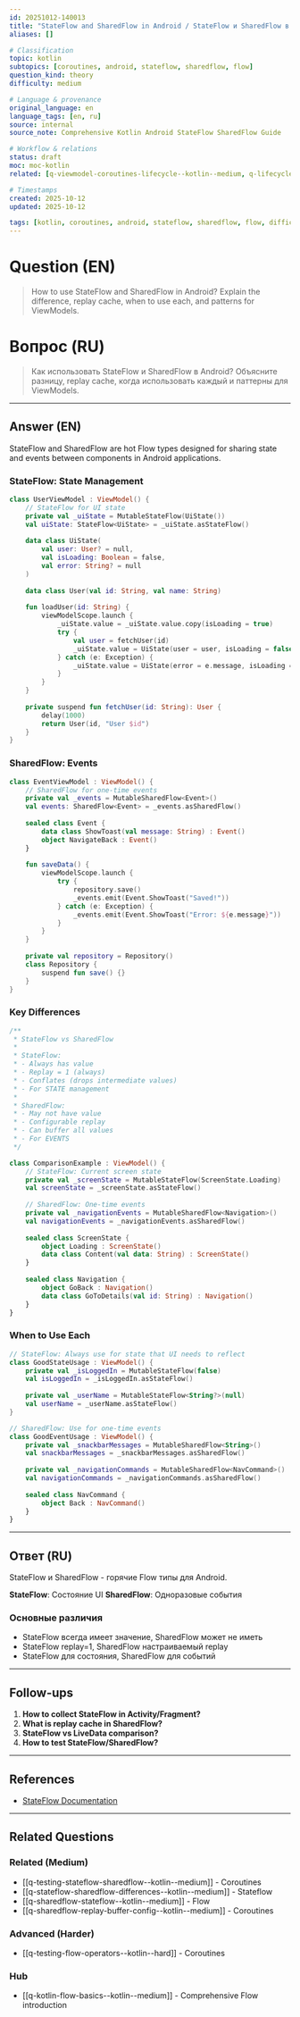 ```yaml
---
id: 20251012-140013
title: "StateFlow and SharedFlow in Android / StateFlow и SharedFlow в Android"
aliases: []

# Classification
topic: kotlin
subtopics: [coroutines, android, stateflow, sharedflow, flow]
question_kind: theory
difficulty: medium

# Language & provenance
original_language: en
language_tags: [en, ru]
source: internal
source_note: Comprehensive Kotlin Android StateFlow SharedFlow Guide

# Workflow & relations
status: draft
moc: moc-kotlin
related: [q-viewmodel-coroutines-lifecycle--kotlin--medium, q-lifecyclescope-viewmodelscope--kotlin--medium, q-flow-basics--kotlin--medium]

# Timestamps
created: 2025-10-12
updated: 2025-10-12

tags: [kotlin, coroutines, android, stateflow, sharedflow, flow, difficulty/medium]
---
```

# Question (EN)
> How to use StateFlow and SharedFlow in Android? Explain the difference, replay cache, when to use each, and patterns for ViewModels.

# Вопрос (RU)
> Как использовать StateFlow и SharedFlow в Android? Объясните разницу, replay cache, когда использовать каждый и паттерны для ViewModels.

---

## Answer (EN)

StateFlow and SharedFlow are hot Flow types designed for sharing state and events between components in Android applications.

### StateFlow: State Management

```kotlin
class UserViewModel : ViewModel() {
    // StateFlow for UI state
    private val _uiState = MutableStateFlow(UiState())
    val uiState: StateFlow<UiState> = _uiState.asStateFlow()
    
    data class UiState(
        val user: User? = null,
        val isLoading: Boolean = false,
        val error: String? = null
    )
    
    data class User(val id: String, val name: String)
    
    fun loadUser(id: String) {
        viewModelScope.launch {
            _uiState.value = _uiState.value.copy(isLoading = true)
            try {
                val user = fetchUser(id)
                _uiState.value = UiState(user = user, isLoading = false)
            } catch (e: Exception) {
                _uiState.value = UiState(error = e.message, isLoading = false)
            }
        }
    }
    
    private suspend fun fetchUser(id: String): User {
        delay(1000)
        return User(id, "User $id")
    }
}
```

### SharedFlow: Events

```kotlin
class EventViewModel : ViewModel() {
    // SharedFlow for one-time events
    private val _events = MutableSharedFlow<Event>()
    val events: SharedFlow<Event> = _events.asSharedFlow()
    
    sealed class Event {
        data class ShowToast(val message: String) : Event()
        object NavigateBack : Event()
    }
    
    fun saveData() {
        viewModelScope.launch {
            try {
                repository.save()
                _events.emit(Event.ShowToast("Saved!"))
            } catch (e: Exception) {
                _events.emit(Event.ShowToast("Error: ${e.message}"))
            }
        }
    }
    
    private val repository = Repository()
    class Repository {
        suspend fun save() {}
    }
}
```

### Key Differences

```kotlin
/**
 * StateFlow vs SharedFlow
 * 
 * StateFlow:
 * - Always has value
 * - Replay = 1 (always)
 * - Conflates (drops intermediate values)
 * - For STATE management
 * 
 * SharedFlow:
 * - May not have value
 * - Configurable replay
 * - Can buffer all values
 * - For EVENTS
 */

class ComparisonExample : ViewModel() {
    // StateFlow: Current screen state
    private val _screenState = MutableStateFlow(ScreenState.Loading)
    val screenState = _screenState.asStateFlow()
    
    // SharedFlow: One-time events
    private val _navigationEvents = MutableSharedFlow<Navigation>()
    val navigationEvents = _navigationEvents.asSharedFlow()
    
    sealed class ScreenState {
        object Loading : ScreenState()
        data class Content(val data: String) : ScreenState()
    }
    
    sealed class Navigation {
        object GoBack : Navigation()
        data class GoToDetails(val id: String) : Navigation()
    }
}
```

### When to Use Each

```kotlin
// StateFlow: Always use for state that UI needs to reflect
class GoodStateUsage : ViewModel() {
    private val _isLoggedIn = MutableStateFlow(false)
    val isLoggedIn = _isLoggedIn.asStateFlow()
    
    private val _userName = MutableStateFlow<String?>(null)
    val userName = _userName.asStateFlow()
}

// SharedFlow: Use for one-time events
class GoodEventUsage : ViewModel() {
    private val _snackbarMessages = MutableSharedFlow<String>()
    val snackbarMessages = _snackbarMessages.asSharedFlow()
    
    private val _navigationCommands = MutableSharedFlow<NavCommand>()
    val navigationCommands = _navigationCommands.asSharedFlow()
    
    sealed class NavCommand {
        object Back : NavCommand()
    }
}
```

---

## Ответ (RU)

StateFlow и SharedFlow - горячие Flow типы для Android.

**StateFlow**: Состояние UI
**SharedFlow**: Одноразовые события

### Основные различия

- StateFlow всегда имеет значение, SharedFlow может не иметь
- StateFlow replay=1, SharedFlow настраиваемый replay
- StateFlow для состояния, SharedFlow для событий

---

## Follow-ups

1. **How to collect StateFlow in Activity/Fragment?**
2. **What is replay cache in SharedFlow?**
3. **StateFlow vs LiveData comparison?**
4. **How to test StateFlow/SharedFlow?**

---

## References

- [StateFlow Documentation](https://developer.android.com/kotlin/flow/stateflow-and-sharedflow)

---

## Related Questions

### Related (Medium)
- [[q-testing-stateflow-sharedflow--kotlin--medium]] - Coroutines
- [[q-stateflow-sharedflow-differences--kotlin--medium]] - Stateflow
- [[q-sharedflow-stateflow--kotlin--medium]] - Flow
- [[q-sharedflow-replay-buffer-config--kotlin--medium]] - Coroutines

### Advanced (Harder)
- [[q-testing-flow-operators--kotlin--hard]] - Coroutines

### Hub
- [[q-kotlin-flow-basics--kotlin--medium]] - Comprehensive Flow introduction

